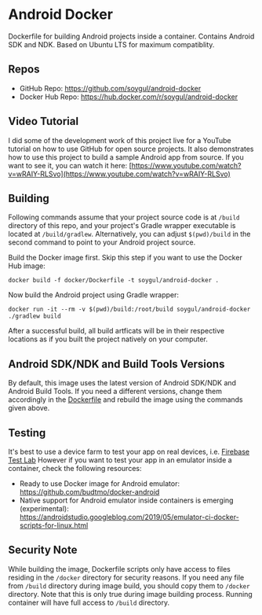# Android Docker
Dockerfile for building Android projects inside a container.
Contains Android SDK and NDK.
Based on Ubuntu LTS for maximum compatiblity.

## Repos
* GitHub Repo: https://github.com/soygul/android-docker
* Docker Hub Repo: https://hub.docker.com/r/soygul/android-docker

## Video Tutorial
I did some of the development work of this project live for a YouTube tutorial on how to use GitHub for open source projects.
It also demonstrates how to use this project to build a sample Android app from source.
If you want to see it, you can watch it here: [https://www.youtube.com/watch?v=wRAIY-RLSvo](https://www.youtube.com/watch?v=wRAIY-RLSvo)

## Building
Following commands assume that your project source code is at `/build` directory of this repo, and your project's Gradle wrapper executable is located at `/build/gradlew`.
Alternatively, you can adjust `$(pwd)/build` in the second command to point to your Android project source.

Build the Docker image first. Skip this step if you want to use the Docker Hub image:

```
docker build -f docker/Dockerfile -t soygul/android-docker .
```

Now build the Android project using Gradle wrapper:

```
docker run -it --rm -v $(pwd)/build:/root/build soygul/android-docker ./gradlew build
```

After a successful build, all build artficats will be in their respective locations as if you built the project natively on your computer.

## Android SDK/NDK and Build Tools Versions
By default, this image uses the latest version of Android SDK/NDK and Android Build Tools.
If you need a different versions, change them accordingly in the [Dockerfile](docker/Dockerfile) and rebuild the image using the commands given above.

## Testing
It's best to use a device farm to test your app on real devices, i.e. [Firebase Test Lab](https://firebase.google.com/docs/test-lab)
However if you want to test your app in an emulator inside a container, check the following resources:

* Ready to use Docker image for Android emulator: https://github.com/budtmo/docker-android
* Native support for Android emulator inside containers is emerging (experimental): https://androidstudio.googleblog.com/2019/05/emulator-ci-docker-scripts-for-linux.html

## Security Note
While building the image, Dockerfile scripts only have access to files residing in the `/docker` directory for security reasons.
If you need any file from `/build` directory during image build, you should copy them to `/docker` directory.
Note that this is only true during image building process.
Running container will have full access to `/build` directory.
